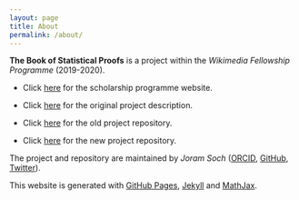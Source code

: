 ```yaml
---
layout: page
title: About
permalink: /about/
---
```



**The Book of Statistical Proofs** is a project within the *Wikimedia Fellowship Programme* (2019-2020).

- Click [here](https://de.wikiversity.org/wiki/Wikiversity:Fellow-Programm_Freies_Wissen) for the scholarship programme website.

- Click [here](https://de.wikiversity.org/wiki/Wikiversity:Fellow-Programm_Freies_Wissen/Einreichungen/The_Book_of_Statistical_Proofs) for the original project description.

- Click [here](https://github.com/JoramSoch/TBSP) for the old project repository.

- Click [here](https://github.com/StatProofBook/StatProofBook.github.io) for the new project repository.

The project and repository are maintained by *Joram Soch* ([ORCID](https://orcid.org/0000-0002-8879-5666), [GitHub](https://github.com/JoramSoch), [Twitter](https://twitter.com/JoramSoch)).

This website is generated with [GitHub Pages](https://pages.github.com/), [Jekyll](https://github.com/jekyll/jekyll) and [MathJax](https://www.mathjax.org/).
